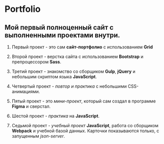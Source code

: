 # Portfolio
## Мой первый полноценный сайт с выполненными проектами внутри.

1. Первый проект - это сам **сайт-портфолио** с использованием **Grid**

2. Второй проект - верстка сайта с использованием **Bootstrap** и препроцессором **Sass**.

3. Третий проект - знакомство со сборщиком **Gulp**, **jQuery** и небольшим скриптом языка **JavaScript**.

4. Четвертый проект - *повтор и практика* с небольшими CSS-анимациями.

5. Пятый проект - это *мини-проект*, который сам создал в программе **Figma** и сверстал.

6. Шестой проект - *практика* на **JavaScript**.

7. Седьмой проект - *учебный проект* **JavaScript**, работа со сборщиком **Webpack** и учебной базой данных. Карточки показываются только, с запущенным *json-server*.
